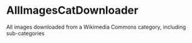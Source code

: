 # AllImagesCatDownloader
All images downloaded from a Wikimedia Commons category, including sub-categories

